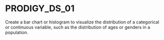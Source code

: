 # PRODIGY_DS_01
Create a bar chart or histogram to visualize the distribution of a categorical or continuous variable, such as the distribution of ages or genders in a population.

